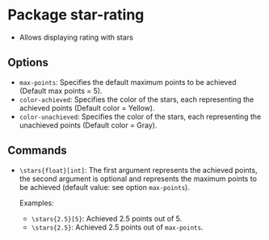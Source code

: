 # Package star-rating

- Allows displaying rating with stars

## Options

- `max-points`: Specifies the default maximum points to be achieved (Default max points = 5).
- `color-achieved`: Specifies the color of the stars, each representing the achieved points
  (Default color = Yellow).
- `color-unachieved`: Specifies the color of the stars, each representing the unachieved points
  (Default color = Gray).

## Commands

- `\stars{float}[int]`: The first argument represents the achieved points, the second argument is
  optional and represents the maximum points to be achieved (default value: see option
  `max-points`).

  Examples:
  - `\stars{2.5}[5}`: Achieved 2.5 points out of 5.
  - `\stars{2.5}`: Achieved 2.5 points out of `max-points`.
